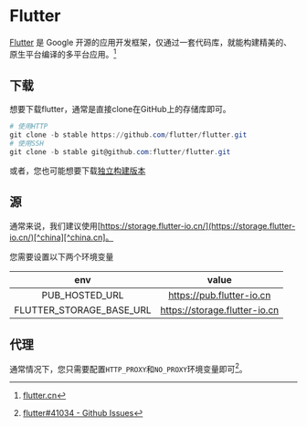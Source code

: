 # Flutter

[Flutter](https://flutter.dev/) 是 Google 开源的应用开发框架，仅通过一套代码库，就能构建精美的、原生平台编译的多平台应用。[^flutter.cn]

[^flutter.cn]:[flutter.cn](https://flutter.cn/#tabs)

## 下载

想要下载flutter，通常是直接clone在GitHub上的存储库即可。
```powershell
# 使用HTTP
git clone -b stable https://github.com/flutter/flutter.git
# 使用SSH
git clone -b stable git@github.com:flutter/flutter.git
```

或者，您也可能想要下载[独立构建版本](https://flutter.cn/docs/development/tools/sdk/releases)

## 源

通常来说，我们建议使用[https://storage.flutter-io.cn/](https://storage.flutter-io.cn/)[^china][^china.cn]。

您需要设置以下两个环境变量

|env|value|
|:-:|:-:|
|PUB_HOSTED_URL|https://pub.flutter-io.cn|
|FLUTTER_STORAGE_BASE_URL|https://storage.flutter-io.cn|

[^china]:[在中国使用Flutter - docs.flutter.dev](https://docs.flutter.dev/community/china)
[^china.cn]:[在中国使用Flutter - flutter.cn](https://flutter.cn/community/china)

## 代理

通常情况下，您只需要配置`HTTP_PROXY`和`NO_PROXY`环境变量即可[^proxy]。

[^proxy]:[flutter#41034 - Github Issues](https://github.com/flutter/flutter/issues/41034)